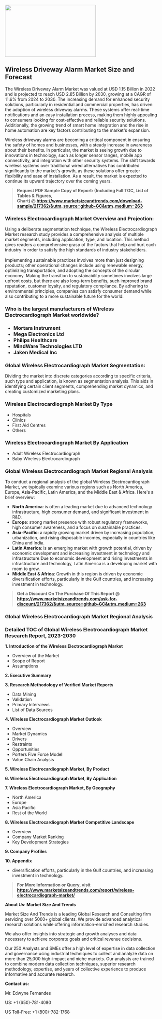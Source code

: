 <p><img class="alignnone size-medium wp-image-20088" src="https://ffe5etoiles.com/wp-content/uploads/2024/12/MST1-300x171.png" alt="" width="300" height="171" /></p><h2>Wireless Driveway Alarm Market Size and Forecast</h2><p>The Wireless Driveway Alarm Market was valued at USD 1.15 Billion in 2022 and is projected to reach USD 2.85 Billion by 2030, growing at a CAGR of 11.6% from 2024 to 2030. The increasing demand for enhanced security solutions, particularly in residential and commercial properties, has driven the adoption of wireless driveway alarms. These systems offer real-time notifications and an easy installation process, making them highly appealing to consumers looking for cost-effective and reliable security solutions. Additionally, the growing trend of smart home integration and the rise in home automation are key factors contributing to the market's expansion.</p><p>Wireless driveway alarms are becoming a critical component in ensuring the safety of homes and businesses, with a steady increase in awareness about their benefits. In particular, the market is seeing growth due to innovations in technology, such as longer sensor ranges, mobile app connectivity, and integration with other security systems. The shift towards wireless systems over traditional wired alternatives has contributed significantly to the market's growth, as these solutions offer greater flexibility and ease of installation. As a result, the market is expected to continue its upward trajectory over the coming years.</p></p><blockquote id="" class=""><strong>Request PDF Sample Copy of Report: (Including Full TOC, List of Tables &amp; Figures, Chart)&nbsp;@&nbsp;<strong><a href="https://www.marketsizeandtrends.com/download-sample/217362/&utm_source=github-GC&utm_medium=263" target="_blank">https://www.marketsizeandtrends.com/download-sample/217362/&utm_source=github-GC&utm_medium=263</a></strong></strong></blockquote><h3 id="" class="">Wireless Electrocardiograph Market&nbsp;Overview and Projection:</h3><p id="" class="">Using a deliberate segmentation technique, the Wireless Electrocardiograph Market research study provides a comprehensive analysis of multiple market segments, including application, type, and location. This method gives readers a comprehensive grasp of the factors that help and hurt each industry in order to satisfy the high standards of industry stakeholders. <br /> <br />Implementing sustainable practices involves more than just designing products; other operational changes include using renewable energy, optimizing transportation, and adopting the concepts of the circular economy. Making the transition to sustainability sometimes involves large upfront costs, but there are also long-term benefits, such improved brand reputation, customer loyalty, and regulatory compliance. By adhering to environmental principles, companies can satisfy consumer demand while also contributing to a more sustainable future for the world.</p><h3 id="" class="">Who is the largest manufacturers of&nbsp;Wireless Electrocardiograph Market worldwide?</h3><h3 class=""><p><ul><li>Mortara Instrument </li><li> Mega Electronics Ltd </li><li> Philips Healthcare </li><li> MindWare Technologies LTD </li><li> Jaken Medical Inc</li></ul></p></h3><h3 id="" class="">Global&nbsp;Wireless Electrocardiograph Market Segmentation:</h3><p id="" class="">Dividing the market into discrete categories according to specific criteria, such type and application, is known as segmentation analysis. This aids in identifying certain client segments, comprehending market dynamics, and creating customized marketing plans.</p><h3 id="" class="">Wireless Electrocardiograph Market&nbsp;By Type</h3><p><p><ul><li>Hospitals</li><li> Clinics</li><li> First Aid Centres</li><li> Others</p></li></ul></p></p><h3 id="" class="">Wireless Electrocardiograph Market&nbsp;By Application</h3><p class=""><p><ul><li>Adult Wireless Electrocardiograph</li><li> Baby Wireless Electrocardiograph</li></ul></p></p><h3 id="" class="">Global Wireless Electrocardiograph Market Regional Analysis</h3><p id="" class="">To conduct a regional analysis of the global Wireless Electrocardiograph Market, we typically examine various regions such as North America, Europe, Asia-Pacific, Latin America, and the Middle East &amp; Africa. Here's a brief overview:</p><ul><li><strong>North America</strong>: is often a leading market due to advanced technology infrastructure, high consumer demand, and significant investment in R&amp;D.</li><li><strong>Europe</strong>: strong market presence with robust regulatory frameworks, high consumer awareness, and a focus on sustainable practices.</li><li><strong>Asia-Pacific</strong>: a rapidly growing market driven by increasing population, urbanization, and rising disposable incomes, especially in countries like China and India.</li><li><strong>Latin America</strong>: is an emerging market with growth potential, driven by economic development and increasing investment in technology and infrastructure.Due to economic development and rising investments in infrastructure and technology, Latin America is a developing market with room to grow.</li><li><strong>Middle East &amp; Africa</strong>: Growth in this region is driven by economic diversification efforts, particularly in the Gulf countries, and increasing investment in technology.</li></ul><blockquote id="" class=""><strong>Get a Discount On The Purchase Of This Report @ <strong><a href="https://www.marketsizeandtrends.com/ask-for-discount/217362/&utm_source=github-GC&utm_medium=263" target="_blank">https://www.marketsizeandtrends.com/ask-for-discount/217362/&utm_source=github-GC&utm_medium=263</a></strong></strong></blockquote><h3 id="" class="">Global Wireless Electrocardiograph Market Regional Analysis</h3><h3 id="" class="">Detailed TOC of Global Wireless Electrocardiograph Market Research Report, 2023-2030</h3><p id="" class=""><strong>1. Introduction of the Wireless Electrocardiograph Market</strong></p><ul><li>Overview of the Market</li><li>Scope of Report</li><li>Assumptions</li></ul><p id="" class=""><strong>2. Executive Summary</strong></p><p id="" class=""><strong>3. Research Methodology of Verified Market Reports</strong></p><ul><li>Data Mining</li><li>Validation</li><li>Primary Interviews</li><li>List of Data Sources</li></ul><p id="" class=""><strong>4. Wireless Electrocardiograph Market Outlook</strong></p><ul><li>Overview</li><li>Market Dynamics</li><li>Drivers</li><li>Restraints</li><li>Opportunities</li><li>Porters Five Force Model</li><li>Value Chain Analysis</li></ul><p id="" class=""><strong>5. Wireless Electrocardiograph Market, By Product</strong></p><p id="" class=""><strong>6. Wireless Electrocardiograph Market, By Application</strong></p><p id="" class=""><strong>7. Wireless Electrocardiograph Market, By Geography</strong></p><ul><li>North America</li><li>Europe</li><li>Asia Pacific</li><li>Rest of the World</li></ul><p id="" class=""><strong>8. Wireless Electrocardiograph Market Competitive Landscape</strong></p><ul><li>Overview</li><li>Company Market Ranking</li><li>Key Development Strategies</li></ul><p id="" class=""><strong>9. Company Profiles</strong></p><p id="" class=""><strong>10. Appendix</strong></p><ul><li>diversification efforts, particularly in the Gulf countries, and increasing investment in technology.</li></ul><blockquote id="" class=""><strong>For More Information or Query, visit <strong><strong><a href="https://www.marketsizeandtrends.com/report/wireless-electrocardiograph-market/" target="_blank">https://www.marketsizeandtrends.com/report/wireless-electrocardiograph-market/</a></strong></strong></strong></blockquote><p id="" class=""><strong>About Us: Market Size And Trends</strong></p><p id="" class="">Market Size And Trends is a leading Global Research and Consulting firm servicing over 5000+ global clients. We provide advanced analytical research solutions while offering information-enriched research studies.</p><p id="" class="">We also offer insights into strategic and growth analyses and data necessary to achieve corporate goals and critical revenue decisions.</p><p id="" class="">Our 250 Analysts and SMEs offer a high level of expertise in data collection and governance using industrial techniques to collect and analyze data on more than 25,000 high-impact and niche markets. Our analysts are trained to combine modern data collection techniques, superior research methodology, expertise, and years of collective experience to produce informative and accurate research.</p><p id="" class=""><strong>Contact us:</strong></p><p id="" class="">Mr. Edwyne Fernandes</p><p id="" class="">US: +1 (650)-781-4080</p><p id="" class="">US Toll-Free: +1 (800)-782-1768</p>
